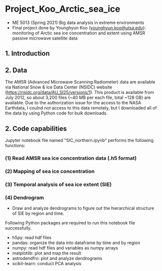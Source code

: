 # Project_Koo_Arctic_sea_ice
- ME 5013 (Spring 2021) Big data analysis in extreme environments
- Final project done by Younghyun Koo (younghyun.koo@utsa.edu): monitoring of Arctic sea ice concentration and extent using AMSR passive microwave satellite data

## 1. Introduction

## 2. Data
The AMSR (Advanced Microwave Scanning Radiometer) data are available via National Snow & Ice Data Center (NSIDC) website (https://nsidc.org/data/AU_SI25/versions/1). This product is available from July 2012, so about 3,200 files (~40 MB per each file, total ~128 GB) are available. Due to the authorization issue for the access to the NASA Earthdata, I coulnd not access to this data remotely, but I downloaded all of the data by using Python code for bulk downloads.

## 2. Code capabilities
Jupyter notebook file named "SIC_northern.ipynb" performs the following functions:
### (1) Read AMSR sea ice concentration data (.h5 format)
### (2) Mapping of sea ice concentration
### (3) Temporal analysis of sea ice extent (SIE)
### (4) Dendrogram
- Draw and analyze dendrograms to figure out the hierarchical structure of SIE by region and time.

Following Python packages are required to run this notebook file successfully.
- h5py: read hdf files
- pandas: organize the data into dataframe by time and by region
- numpy: read hdf files and variables as numpy arrays
- matplotlib: plot and map the result
- astrodendfro: plot and analyze dendrograms
- scikit-learn: conduct PCA analysis


